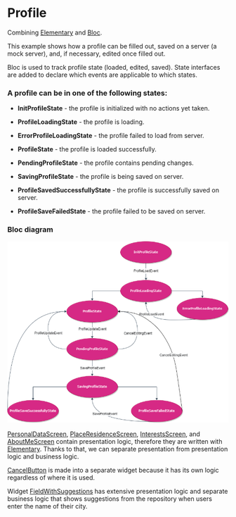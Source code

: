 # Profile

Combining [Elementary](https://pub.dev/packages/elementary)
and [Bloc](https://pub.dev/packages/bloc).

This example shows how a profile can be filled out, saved on a server (a mock server), and, if
necessary, edited once filled out.

Bloc is used to track profile state (loaded, edited, saved). State interfaces are added to declare
which events are applicable to which states.

### A profile can be in one of the following states:

- **InitProfileState** - the profile is initialized with no actions yet taken.


- **ProfileLoadingState** - the profile is loading.


- **ErrorProfileLoadingState** - the profile failed to load from server.


- **ProfileState** - the profile is loaded successfully.


- **PendingProfileState** - the profile contains pending changes.


- **SavingProfileState** - the profile is being saved on server.


- **ProfileSavedSuccessfullyState** - the profile is successfully saved on server.


- **ProfileSaveFailedState** - the profile failed to be saved on server.

### Bloc diagram

![Bloc diagram](res/bloc_diagram.png)

[PersonalDataScreen](lib/features/profile/screens/personal_data_screen/personal_data_screen.dart), [PlaceResidenceScreen](lib/features/profile/screens/place_residence/place_residence_screen.dart), [InterestsScreen](lib/features/profile/screens/interests_screen/interests_screen.dart),
and [AboutMeScreen](lib/features/profile/screens/about_me_screen/about_me_screen.dart) contain presentation logic, therefore they are written
with [Elementary](https://pub.dev/packages/elementary). Thanks to that, we can separate presentation
from presentation logic and business logic.

[CancelButton](lib/features/profile/widgets/cancel_button/cancel_button.dart) is made into a
separate widget because it has its own logic regardless of where it is used.

Widget [FieldWithSuggestions](lib/features/profile/screens/place_residence/widgets/field_with_suggestions_widget/field_with_suggestions_widget.dart)
has extensive presentation logic and separate business logic that shows suggestions from the
repository when users enter the name of their city.
